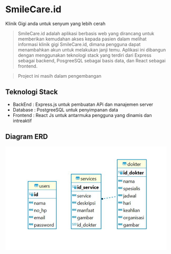 # SmileCare.id

Klinik Gigi anda untuk senyum yang lebih cerah 

> SmileCare.id adalah aplikasi berbasis web yang dirancang untuk memberikan kemudahan akses kepada pasien dalam melihat informasi klinik gigi SmileCare.id, dimana pengguna dapat menambahkan akun untuk melakukan janji temu. Aplikasi ini dibangun dengan menggunakan teknologi stack yang terdiri dari Express sebagai backend, PosgreeSQL sebagai basis data, dan React sebagai frontend.

> Project ini masih dalam pengembangan


## Teknologi Stack
- BackEnd  : Express.js untuk pembuatan APi dan manajemen server
- Database : PostgreeSQL untuk penyimpanan data
- Frontend : React Js untuk antarmuka pengguna yang dinamis dan intreaktif

## Diagram ERD
![ERD SmileCare](Capture.JPG)
